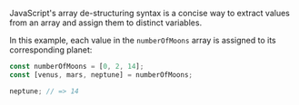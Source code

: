 JavaScript's array de-structuring syntax is a concise way to extract values from an array and assign them to distinct variables.

In this example, each value in the `numberOfMoons` array is assigned to its corresponding planet:

```js
const numberOfMoons = [0, 2, 14]; 
const [venus, mars, neptune] = numberOfMoons; 

neptune; // => 14
```
